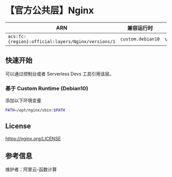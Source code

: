 
# 【官方公共层】Nginx

| ARN  |  兼容运行时  | 版本 |
|------|------|--------|
| `acs:fc:{region}:official:layers/Nginx/versions/1` | `custom.debian10`   |  v1.24.0  |

## 快速开始

可以通过控制台或者 Serverless Devs 工具引用该层。

### 基于 Custom Runtime (Debian10)

添加以下环境变量

```bash
PATH=/opt/nginx/sbin:$PATH
```

## License

<https://nginx.org/LICENSE>

## 参考信息

维护者：阿里云-函数计算
